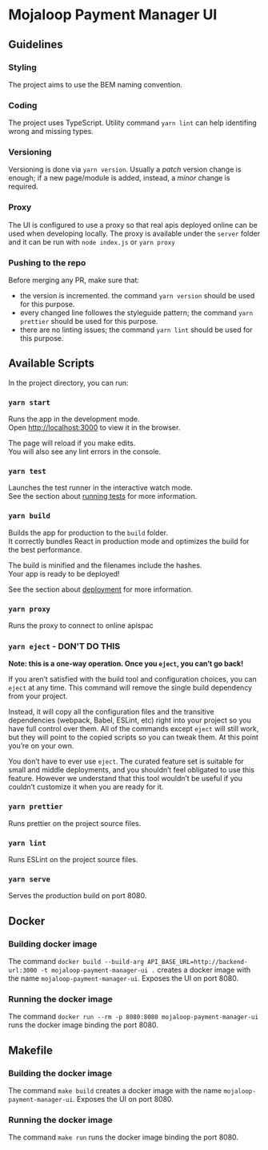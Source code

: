 # Mojaloop Payment Manager UI

## Guidelines

### Styling

The project aims to use the BEM naming convention.

### Coding

The project uses TypeScript. Utility command `yarn lint` can help identifing wrong and missing types.

### Versioning

Versioning is done via `yarn version`. Usually a _patch_ version change is enough; if a new page/module is added, instead, a _minor_ change is required.

### Proxy

The UI is configured to use a proxy so that real apis deployed online can be used when developing locally. The proxy is available under the `server` folder and it can be run with `node index.js` or `yarn proxy`

### Pushing to the repo

Before merging any PR, make sure that:
- the version is incremented. the command `yarn version` should be used for this purpose.
- every changed line followes the styleguide pattern; the command `yarn prettier` should be used for this purpose.
- there are no linting issues; the command `yarn lint` should be used for this purpose.

## Available Scripts

In the project directory, you can run:

### `yarn start`

Runs the app in the development mode.<br />
Open [http://localhost:3000](http://localhost:3000) to view it in the browser.

The page will reload if you make edits.<br />
You will also see any lint errors in the console.

### `yarn test`

Launches the test runner in the interactive watch mode.<br />
See the section about [running tests](https://facebook.github.io/create-react-app/docs/running-tests) for more information.

### `yarn build`

Builds the app for production to the `build` folder.<br />
It correctly bundles React in production mode and optimizes the build for the best performance.

The build is minified and the filenames include the hashes.<br />
Your app is ready to be deployed!

See the section about [deployment](https://facebook.github.io/create-react-app/docs/deployment) for more information.

### `yarn proxy`

Runs the proxy to connect to online apispac


### `yarn eject` - DON'T DO THIS

**Note: this is a one-way operation. Once you `eject`, you can’t go back!**

If you aren’t satisfied with the build tool and configuration choices, you can `eject` at any time. This command will remove the single build dependency from your project.

Instead, it will copy all the configuration files and the transitive dependencies (webpack, Babel, ESLint, etc) right into your project so you have full control over them. All of the commands except `eject` will still work, but they will point to the copied scripts so you can tweak them. At this point you’re on your own.

You don’t have to ever use `eject`. The curated feature set is suitable for small and middle deployments, and you shouldn’t feel obligated to use this feature. However we understand that this tool wouldn’t be useful if you couldn’t customize it when you are ready for it.

### `yarn prettier`

Runs prettier on the project source files.

### `yarn lint`

Runs ESLint on the project source files.

### `yarn serve`

Serves the production build on port 8080.

## Docker

### Building docker image

The command `docker build --build-arg API_BASE_URL=http://backend-url:3000 -t mojaloop-payment-manager-ui .` creates a docker image with the name `mojaloop-payment-manager-ui`. Exposes the UI on port 8080.

### Running the docker image

The command `docker run --rm -p 8080:8080 mojaloop-payment-manager-ui` runs the docker image binding the port 8080.

## Makefile

### Building the docker image

The command `make build` creates a docker image with the name `mojaloop-payment-manager-ui`. Exposes the UI on port 8080.

### Running the docker image

The command `make run` runs the docker image binding the port 8080.